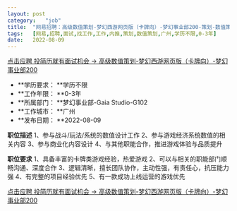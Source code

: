 ```yaml
---
layout:	post
category:	"job"
title:	"网易招聘：高级数值策划-梦幻西游网页版（卡牌向）-梦幻事业部200-策划-数值策划-广州学历不限0-3年"
tags:	[网易,招聘,面试,找工作,工作,内推,策划,数值策划,广州,学历不限,0-3年]
date:	2022-08-09
---
```


[点击应聘 投简历就有面试机会 -> 高级数值策划-梦幻西游网页版（卡牌向）-梦幻事业部200](http://mobile.bole.netease.com/bole/boleDetail?id=41546&employeeId=346f03c3cda5f04c&key=all)



- **学历要求： **学历不限
- **工作年限： **0-3年
- **所属部门： **梦幻事业部-Gaia Studio-G102
- **工作城市： **广州
- **发布日期： **2022-08-09



**职位描述**
1、参与战斗/玩法/系统的数值设计工作
2、参与游戏经济系统数值的相关内容
3、参与商业化内容设计
4、与其他职能合作，推进游戏体验与品质提升



**职位要求**
1、具备丰富的卡牌类游戏经验，热爱游戏
2、可以与相关的职能部门顺畅沟通、深度合作
3、逻辑清晰，擅长团队协作，主动性强，有责任心，抗压能力强
4、有完整的项目经验优先
5、有一款成功上线运营的游戏优先



[点击应聘 投简历就有面试机会 -> 高级数值策划-梦幻西游网页版（卡牌向）-梦幻事业部200](http://mobile.bole.netease.com/bole/boleDetail?id=41546&employeeId=346f03c3cda5f04c&key=all)